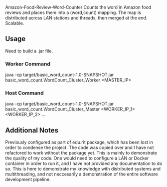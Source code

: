 Amazon-Food-Review-Word-Counter
Counts the word in Amazon food reviews and places them into a (word,count) mapping. The map is distributed across LAN stations and threads, then merged at the end. Scalable.

## Usage
Need to build a .jar file. 

### Worker Command
java -cp target/basic_word_count-1.0-SNAPSHOT.jar basic_word_count.WordCount_Cluster_Worker <MASTER_IP>

### Host Command
java -cp target/basic_word_count-1.0-SNAPSHOT.jar basic_word_count.WordCount_Cluster_Master <WORKER_IP_1> <WORKER_IP_2> ...

## Additional Notes
Previously configured as part of edu.rit package, which has been lost in order to condense the project. The code was copied over and I have not refactored to work without the package yet. This is mainly to demonstrate the quality of my code. One would need to configure a LAN or Docker container in order to run it, and I have not provided any documentation to do so. This is here to demonstrate my knowledge with distributed systems and multithreading, and not neccesarily a demonstration of the entire software development pipeline. 
